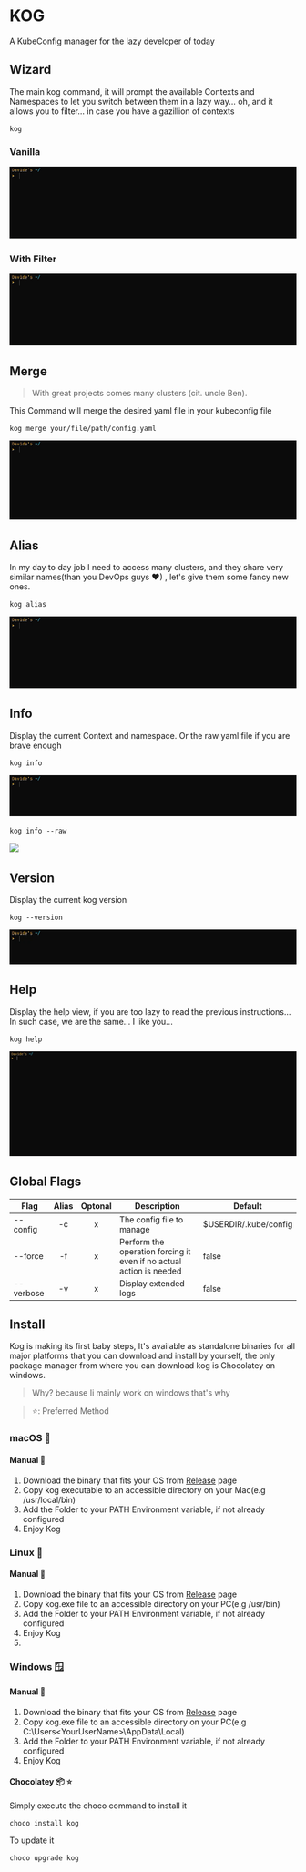 # KOG
A KubeConfig manager for the lazy developer of today

## Wizard
The main kog command, it will prompt the available Contexts and Namespaces to let you switch between them in a lazy way...
oh, and it allows you to filter... in case you have a gazillion of contexts
```shell
kog
```
### Vanilla
![](https://github.com/davidemaggi/kog/blob/main/imgs/readme/gif_wizard1.gif?raw=true)
### With Filter
![](https://github.com/davidemaggi/kog/blob/main/imgs/readme/gif_wizard2.gif?raw=true)

## Merge
>With great projects comes many clusters (cit. uncle Ben).

This Command will merge the desired yaml file in your kubeconfig file
```shell
kog merge your/file/path/config.yaml
```
![](https://github.com/davidemaggi/kog/blob/main/imgs/readme/gif_merge.gif?raw=true)
## Alias
In my day to day job I need to access many clusters, and they share very similar names(than you DevOps guys ❤) , let's give them some fancy new ones.

```shell
kog alias
```
![](https://github.com/davidemaggi/kog/blob/main/imgs/readme/gif_alias.gif?raw=true)

## Info
Display the current Context and namespace.
Or the raw yaml file if you are brave enough
```shell
kog info
```
![](https://github.com/davidemaggi/kog/blob/main/imgs/readme/gif_info1.gif?raw=true)
```shell
kog info --raw
```
![](https://github.com/davidemaggi/kog/blob/main/imgs/readme/gif_info2.gif?raw=true)


## Version
Display the current kog version
```shell
kog --version
```

![](https://github.com/davidemaggi/kog/blob/0dd7bc010eccf465cfbef1c01a2ddf79254b1086/imgs/readme/gif_version.gif?raw=true)

## Help
Display the help view, if you are too lazy to read the previous instructions...
In such case, we are the same... I like you...
```shell
kog help
```
![](https://github.com/davidemaggi/kog/blob/main/imgs/readme/gif_help.gif?raw=true)

## Global Flags

| Flag      | Alias | Optonal | Description                                                                    | Default               |
|-----------|:-----:|:-------:|--------------------------------------------------------------------------------|-----------------------|
| --config  |  -c   |    x    | The config file to manage| $USERDIR/.kube/config |
| --force   |  -f   |    x    | Perform the operation forcing it even if no actual action is needed            | false                 |
| --verbose |  -v   |    x    | Display extended logs                                                          | false                 |

## Install

Kog is making its first baby steps, It's available as standalone binaries for all major platforms that you can download and install by yourself, the only package manager from where you can download kog is Chocolatey on windows.
>Why? because Ii mainly work on windows that's why
 
>⭐: Preferred Method
### macOS 🍎
#### Manual 🔨
1. Download the binary that fits your OS from [Release](https://github.com/davidemaggi/kog/releases) page
2. Copy kog executable to an accessible directory on your Mac(e.g /usr/local/bin)
3. Add the Folder to your PATH Environment variable, if not already configured
4. Enjoy Kog

### Linux 🐧
#### Manual 🔨
1. Download the binary that fits your OS from [Release](https://github.com/davidemaggi/kog/releases) page
2. Copy kog.exe file to an accessible directory on your PC(e.g /usr/bin)
3. Add the Folder to your PATH Environment variable, if not already configured
4. Enjoy Kog
5. 
### Windows 🪟
#### Manual 🔨
1. Download the binary that fits your OS from [Release](https://github.com/davidemaggi/kog/releases) page
2. Copy kog.exe file to an accessible directory on your PC(e.g C:\Users\<YourUserName>\AppData\Local)
3. Add the Folder to your PATH Environment variable, if not already configured
4. Enjoy Kog
#### Chocolatey 📦 ⭐
Simply execute the choco command to install it
```shell
choco install kog
```
To update it
```shell
choco upgrade kog
```